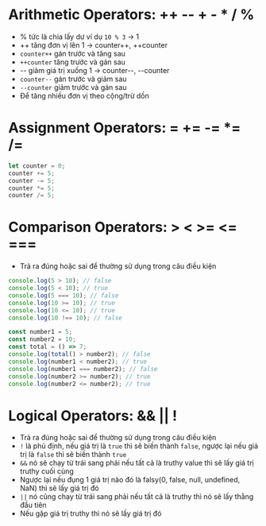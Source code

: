# Arithmetic Operators: ++ -- + - \* / %

- % tức là chia lấy dư ví dụ `10 % 3` -> 1
- ++ tăng đơn vị lên 1 -> counter++, ++counter
- `counter++` gán trước và tăng sau
- `++counter` tăng trước và gán sau
- -- giảm giá trị xuống 1 -> counter--, --counter
- `counter--` gán trước và giảm sau
- `--counter` giảm trước và gán sau
- Để tăng nhiều đơn vị theo cộng/trừ dồn

# Assignment Operators: = += -= \*= /=

```js
let counter = 0;
counter += 5;
counter -= 5;
counter *= 5;
counter /= 5;
```

# Comparison Operators: > < >= <= ===

- Trả ra đúng hoặc sai để thường sử dụng trong câu điều kiện

```js
console.log(5 > 10); // false
console.log(5 < 10); // true
console.log(5 === 10); // false
console.log(10 >= 10); // true
console.log(10 <= 10); // true
console.log(10 !== 10); // false
```

```js
const number1 = 5;
const number2 = 10;
const total = () => 7;
console.log(total() > number2); // false
console.log(number1 < number2); // true
console.log(number1 === number2); // false
console.log(number2 >= number2); // true
console.log(number2 <= number2); // true
```

# Logical Operators: && || !

- Trả ra đúng hoặc sai để thường sử dụng trong câu điều kiện
- `!` là phủ định, nếu giá trị là `true` thì sẽ biến thành `false`, ngược lại nếu giá trị là `false` thì sẽ biến thành `true`
- `&&` nó sẽ chạy từ trái sang phải nếu tất cả là truthy value thì sẽ lấy giá trị truthy cuối cùng
- Ngược lại nếu đụng 1 giá trị nào đó là falsy(0, false, null, undefined, NaN) thì sẽ lấy giá trị đó
- `||` nó cũng chạy từ trái sang phải nếu tất cả là truthy thì nó sẽ lấy thằng đầu tiên
- Nếu gặp giá trị truthy thì nó sẽ lấy giá trị đó
